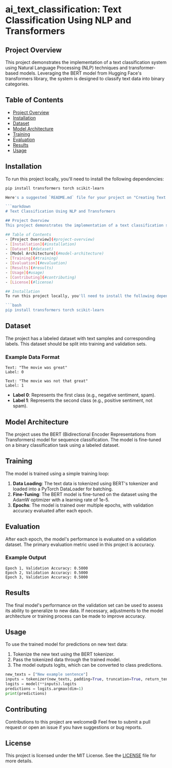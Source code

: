 # ai_text_classification: Text Classification Using NLP and Transformers

## Project Overview
This project demonstrates the implementation of a text classification system using Natural Language Processing (NLP) techniques and transformer-based models. Leveraging the BERT model from Hugging Face's transformers library, the system is designed to classify text data into binary categories.

## Table of Contents
- [Project Overview](#project-overview)
- [Installation](#installation)
- [Dataset](#dataset)
- [Model Architecture](#model-architecture)
- [Training](#training)
- [Evaluation](#evaluation)
- [Results](#results)
- [Usage](#usage)

## Installation
To run this project locally, you'll need to install the following dependencies:

```bash
pip install transformers torch scikit-learn

Here's a suggested `README.md` file for your project on "Creating Text Classification using NLP and Transformers":

```markdown
# Text Classification Using NLP and Transformers

## Project Overview
This project demonstrates the implementation of a text classification system using Natural Language Processing (NLP) techniques and transformer-based models. Leveraging the BERT model from Hugging Face's transformers library, the system is designed to classify text data into binary categories.

## Table of Contents
- [Project Overview](#project-overview)
- [Installation](#installation)
- [Dataset](#dataset)
- [Model Architecture](#model-architecture)
- [Training](#training)
- [Evaluation](#evaluation)
- [Results](#results)
- [Usage](#usage)
- [Contributing](#contributing)
- [License](#license)

## Installation
To run this project locally, you'll need to install the following dependencies:

```bash
pip install transformers torch scikit-learn
```

## Dataset
The project has a labeled dataset with text samples and corresponding labels. This dataset should be split into training and validation sets.

### Example Data Format
```text
Text: "The movie was great"
Label: 0

Text: "The movie was not that great"
Label: 1
```
- **Label 0**: Represents the first class (e.g., negative sentiment, spam).
- **Label 1**: Represents the second class (e.g., positive sentiment, not spam).

## Model Architecture
The project uses the BERT (Bidirectional Encoder Representations from Transformers) model for sequence classification. The model is fine-tuned on a binary classification task using a labeled dataset.

## Training
The model is trained using a simple training loop:

1. **Data Loading**: The text data is tokenized using BERT's tokenizer and loaded into a PyTorch DataLoader for batching.
2. **Fine-Tuning**: The BERT model is fine-tuned on the dataset using the AdamW optimizer with a learning rate of 1e-5.
3. **Epochs**: The model is trained over multiple epochs, with validation accuracy evaluated after each epoch.

## Evaluation
After each epoch, the model's performance is evaluated on a validation dataset. The primary evaluation metric used in this project is accuracy.

### Example Output
```text
Epoch 1, Validation Accuracy: 0.5000
Epoch 2, Validation Accuracy: 0.5000
Epoch 3, Validation Accuracy: 0.5000
```

## Results
The final model's performance on the validation set can be used to assess its ability to generalize to new data. If necessary, adjustments to the model architecture or training process can be made to improve accuracy.

## Usage
To use the trained model for predictions on new text data:

1. Tokenize the new text using the BERT tokenizer.
2. Pass the tokenized data through the trained model.
3. The model outputs logits, which can be converted to class predictions.

```python
new_texts = ["New example sentence"]
inputs = tokenizer(new_texts, padding=True, truncation=True, return_tensors="pt")
logits = model(**inputs).logits
predictions = logits.argmax(dim=1)
print(predictions)
```

## Contributing
Contributions to this project are welcome😄 Feel free to submit a pull request or open an issue if you have suggestions or bug reports.

## License
This project is licensed under the MIT License. See the [LICENSE](LICENSE) file for more details.
```


